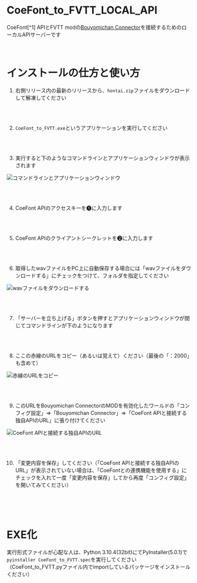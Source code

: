# CoeFont_to_FVTT_LOCAL_API
CoeFont[^1] APIとFVTT modの[Bouyomichan Connector]()を接続するためのローカルAPIサーバーです
<br>
<br>
<br>
# インストールの仕方と使い方
1. 右側リリース内の最新のリリースから、`hontai.zip`ファイルをダウンロードして解凍してください
 <br>
 <br>

2. `CoeFont_to_FVTT.exe`というアプリケーションを実行してください
<br>
<br>

3. 実行すると下のようなコマンドラインとアプリケーションウィンドウが表示されます

![コマンドラインとアプリケーションウィンドウ](https://user-images.githubusercontent.com/52102146/168811129-c19fcfd9-ba7a-45d9-b79b-c23a6567ac14.png)

<br>
<br>

4. CoeFont APIのアクセスキーを➊に入力します
<br>
<br>

5. CoeFont APIのクライアントシークレットを➋に入力します
<br>
<br>

6. 取得したwavファイルをPC上に自動保存する場合には「wavファイルをダウンロードする」にチェックをつけて、フォルダを指定してください

![wavファイルをダウンロードする](https://user-images.githubusercontent.com/52102146/168811226-ae73ae41-5660-48bd-96d8-6c2c1ddeceef.png)

<br>
<br>

7. 「サーバーを立ち上げる」ボタンを押すとアプリケーションウィンドウが閉じてコマンドラインが下のようになります
<br>
<br>

8. ここの赤線のURLをコピー（あるいは覚えて）ください（最後の「：2000」も含めて）

![赤線のURLをコピー](https://user-images.githubusercontent.com/52102146/168811280-86ebf1c1-be20-436b-b069-7ec1895b9f5d.png)

<br>
<br>

9. このURLをBouyomichan ConnectorのMODを有効化したワールドの「コンフィグ設定」⇒「Bouyomichan Connector」⇒「CoeFont APIと接続する独自APIのURL」に張り付けてください

![CoeFont APIと接続する独自APIのURL](https://user-images.githubusercontent.com/52102146/168811830-303664ce-5fb3-4125-af7f-e26c03790385.png)

<br>
<br>

10. 「変更内容を保存」してください（「CoeFont APIと接続する独自APIのURL」が表示されていない場合は、「CoeFontとの連携機能を使用する」にチェックを入れて一度「変更内容を保存」してから再度「コンフィグ設定」を開いてみてください）
<br>
<br>
<br>

# EXE化
実行形式ファイルが心配な人は、Python 3.10.4(32bit)にてPyInstaller(5.0.1)で`pyinstaller CoeFont_to_FVTT.spec`を実行してください（CoeFont_to_FVTT.pyファイル内でimportしているパッケージをインストールください）

